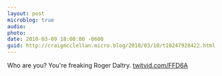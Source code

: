 ```yaml
---
layout: post
microblog: true
audio: 
photo: 
date: 2010-03-09 18:00:00 -0600
guid: http://craigmcclellan.micro.blog/2010/03/10/t10247928422.html
---
```

Who are you? You're freaking Roger Daltry.  [twitvid.com/FFD6A](http://twitvid.com/FFD6A)
